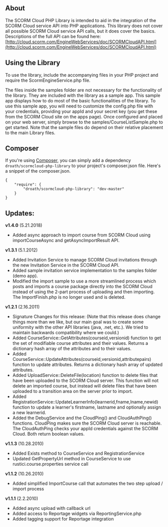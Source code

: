 ## About
The SCORM Cloud PHP Library is intended to aid in the integration of the SCORM Cloud service API into PHP applications.  This library does not cover all possible SCORM Cloud service API calls, but it does cover the basics. Descriptions of the full API can be found here: [http://cloud.scorm.com/EngineWebServices/doc/SCORMCloudAPI.html](http://cloud.scorm.com/EngineWebServices/doc/SCORMCloudAPI.html)

## Using the Library
To use the library, include the accompanying files in your PHP project and require the ScormEngineService.php file.

The files inside the samples folder are not necessary for the functionality of the library. They are included with the library as a sample app. This sample app displays how to do most of the basic functionalities of the library.  To use this sample app, you will need to customize the config.php file with your credentials, providing your appId and your secret key (you get these from the SCORM Cloud site on the apps page).  Once configured and placed on your web server, simply browse to the samples/CourseListSample.php to get started. Note that the sample files do depend on their relative placement to the main Library files.

## Composer
If you're using [Composer](http://getcomposer.org/), you can simply add a dependency `droath/scormcloud-php-library` to your project's composer.json file. Here's a snippet of the composer.json.

    {
        "require": {
            "droath/scormcloud-php-library": "dev-master"
        }
    }


## Updates:

**v1.4.0** (5.21.2018)
  - Added async approach to import course from SCORM Cloud using importCourseAsync and getAsyncImportResult API.
  
**v1.3.1** (5.1.2012)

  - Added Invitation Service to manage SCORM Cloud invitations through the new Invitation Service in the SCORM Cloud API.
  - Added sample invitation service implementation to the samples folder (demo app).
  - Modified the import sample to use a more streamlined process which posts and imports a course package directly into the SCORM Cloud instead of using the 2-part process of uploading and then importing. The ImportFinish.php is no longer used and is deleted.

**v1.2.1** (2.16.2011)

  - Signature Changes for this release: (Note that this release does change things more than we like, but our main goal was to create some uniformity with the other API libraries (java, .net, etc.). We tried to maintain backwards compatibility where we could.)
  - Added CourseService::GetAttributes(courseid,versionid) function to get the set of modifiable course attributes and their values. Returns a dictionary hash array of the attributes and to their values.
  - Added CourseService::UpdateAttributes(courseid,versionid,attributepairs) function to update attributes. Returns a dictionary hash array of updated attributes.
  - Added UploadService::DeleteFile(location) function to delete files that have been uploaded to the SCORM Cloud server. This function will not delete an imported course, but instead will delete files that have been uploaded to a transition area on the server prior to import.
  - Added RegistrationService::UpdateLearnerInfo(learnerid,fname,lname,newid) function to update a learner's firstname, lastname and optionally assign a new learnerid.
  - Added the DebugService and the CloudPing() and CloudAuthPing() functions.  CloudPing makes sure the SCORM Cloud server is reachable. The CloudAuthPing checks your appId credentials against the SCORM Cloud.  Both return boolean values.

**v1.1.3** (10.28.2010)

  - Added Exists method to CourseService and RegistrationService
  - Updated GetPropertyUrl method in CourseService to use rustici.course.properties service call

**v1.1.2** (10.26.2010)

  - Added simplified ImportCourse call that automates the two step upload / import process

**v1.1.1** (2.2.2010)

  - Added async upload with callback url
  - Added access to Reportage widgets via ReportingService.php
  - Added tagging support for Reportage integration
